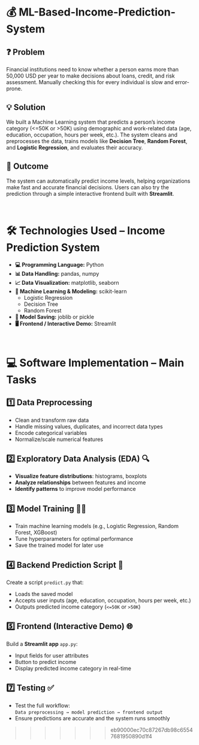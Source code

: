 # 💰 ML-Based-Income-Prediction-System

## ❓ Problem
Financial institutions need to know whether a person earns more than 50,000 USD per year to make decisions about loans, credit, and risk assessment. Manually checking this for every individual is slow and error-prone.

## 💡 Solution
We built a Machine Learning system that predicts a person’s income category (<=50K or >50K) using demographic and work-related data (age, education, occupation, hours per week, etc.). The system cleans and preprocesses the data, trains models like **Decision Tree**, **Random Forest**, and **Logistic Regression**, and evaluates their accuracy.

## 🎯 Outcome
The system can automatically predict income levels, helping organizations make fast and accurate financial decisions. Users can also try the prediction through a simple interactive frontend built with **Streamlit**.

<br>

# 🛠 Technologies Used – Income Prediction System

- **💻 Programming Language:** Python
- **📊 Data Handling:** pandas, numpy
- **📈 Data Visualization:** matplotlib, seaborn
- **🤖 Machine Learning & Modeling:** scikit-learn
  - Logistic Regression
  - Decision Tree
  - Random Forest
- **💾 Model Saving:** joblib or pickle
- **🖥 Frontend / Interactive Demo:** Streamlit

<br>

# 💻 Software Implementation – Main Tasks

## 1️⃣ Data Preprocessing
- Clean and transform raw data
- Handle missing values, duplicates, and incorrect data types
- Encode categorical variables
- Normalize/scale numerical features

## 2️⃣ Exploratory Data Analysis (EDA) 🔍
- **Visualize feature distributions**: histograms, boxplots  
- **Analyze relationships** between features and income  
- **Identify patterns** to improve model performance  

## 3️⃣ Model Training 🏋️‍♂️
- Train machine learning models (e.g., Logistic Regression, Random Forest, XGBoost)  
- Tune hyperparameters for optimal performance  
- Save the trained model for later use  

## 4️⃣ Backend Prediction Script 📝
Create a script `predict.py` that:  
- Loads the saved model  
- Accepts user inputs (age, education, occupation, hours per week, etc.)  
- Outputs predicted income category (`<=50K` or `>50K`)  

## 5️⃣ Frontend (Interactive Demo) 🌐
Build a **Streamlit app** `app.py`:  
- Input fields for user attributes  
- Button to predict income  
- Display predicted income category in real-time  

## 7️⃣ Testing ✅
- Test the full workflow:  
  `Data preprocessing → model prediction → frontend output`  
- Ensure predictions are accurate and the system runs smoothly
>>>>>>> eb90000ec70c87267db98c65547681950890d1f4
